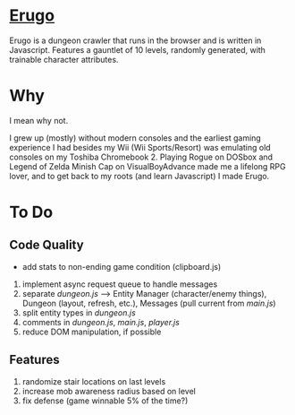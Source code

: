 # [Erugo](https://na4n.github.io/erugo) 
Erugo is a dungeon crawler that runs in the browser and is written in Javascript.
Features a gauntlet of 10 levels, randomly generated, with trainable character attributes. 

# Why
I mean why not.

I grew up (mostly) without modern consoles and the earliest gaming experience I had besides my Wii (Wii Sports/Resort) was emulating old consoles on my Toshiba Chromebook 2. Playing Rogue on DOSbox and Legend of Zelda Minish Cap on VisualBoyAdvance made me a lifelong RPG lover, and to get back to my roots (and learn Javascript) I made Erugo.

# To Do
## Code Quality
- add stats to non-ending game condition (clipboard.js)
1. implement async request queue to handle messages
2. separate *dungeon.js* --> Entity Manager (character/enemy things), Dungeon (layout, refresh, etc.), Messages (pull current from *main.js*)
3. split entity types in *dungeon.js*
5. comments in *dungeon.js*, *main.js*, *player.js*
6. reduce DOM manipulation, if possible

## Features
1. randomize stair locations on last levels
2. increase mob awareness radius based on level
3. fix defense (game winnable 5% of the time?)

